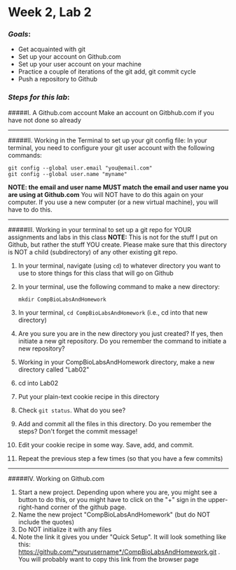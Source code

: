 # Week 2, Lab 2
### *Goals*: 
* Get acquainted with git
* Set up your account on Github.com
* Set up your user account on your machine
* Practice a couple of iterations of the git add, git commit cycle
* Push a repository to Github

### *Steps for this lab*:


#####I. A Github.com account
Make an account on Gitbhub.com if you have not done so already

<hr>

#####II. Working in the Terminal to set up your git config file:
In your terminal, you need to configure your git user account with the following commands: 
 
	git config --global user.email "you@email.com"
	git config --global user.name "myname"

**NOTE: the email and user name MUST match the email and user name you are using at Github.com**  You will NOT have to do this again on your computer.  If you use a new computer (or a new virtual machine), you will have to do this.

<hr>

#####III. Working in your terminal to set up a git repo for YOUR assignments and labs in this class
**NOTE:** This is not for the stuff I put on Github, but rather the stuff YOU create.  Please make sure that this directory is NOT a child (subdirectory) of any other existing git repo.

1. In your terminal, navigate (using `cd`) to whatever directory you want to use to store things for this class that will go on Github
2. In your terminal, use the following command to make a new directory:

	`mkdir CompBioLabsAndHomework`

3. In your terminal, `cd CompBioLabsAndHomework` (i.e., cd into that new directory)
4. Are you sure you are in the new directory you just created? If yes, then initiate a new git repository.  Do you remember the command to initiate a new repository?

4. Working in your CompBioLabsAndHomework directory, make a new directory called "Lab02"
6. cd into Lab02
7. Put your plain-text cookie recipe in this directory
8. Check `git status`.  What do you see?
9. Add and commit all the files in this directory.  Do you remember the steps?  Don't forget the commit message!
10. Edit your cookie recipe in some way.  Save, add, and commit.
11. Repeat the previous step a few times (so that you have a few commits)

<hr>



#####IV. Working on Github.com
1. Start a new project.  Depending upon where you are, you might see a button to do this, or you might have to click on the "+" sign in the upper-right-hand corner of the github page.
2. Name the new project "CompBioLabsAndHomework" (but do NOT include the quotes)
3. Do NOT initialize it with any files
4. Note the link it gives you under "Quick Setup".  It will look something like this: https://github.com/*yourusername*/CompBioLabsAndHomework.git .  You will probably want to copy this link from the browser page


